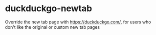 duckduckgo-newtab
=================

Override the new tab page with https://duckduckgo.com/, for users who don't like the original or custom new tab pages
